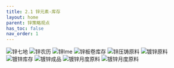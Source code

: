 ```yaml
---
title: 2.1 锌元素-库存
layout: home
parent: 锌策略观点
has_toc: false
nav_order: 1
---
```



<img src=“Charts/SMM%E4%B8%83%E5%9C%B0%E9%94%8C%E9%94%AD%E5%91%A8%E5%BA%A6%E5%BA%93%E5%AD%98.png” alt="锌七地">

<img src=“Charts/%E9%94%8C%E5%86%9C%E5%8E%86%E5%BA%93%E5%AD%98.png” alt="锌农历">

<img src=“Charts/LME%E9%94%8C%E5%BA%93%E5%AD%98.png” alt="锌lme">

<img src=“Charts/%E9%95%80%E9%94%8C%E6%9D%BF%E5%8D%B7%E5%BA%93%E5%AD%98.png” alt="锌板卷库存">

<img src=“Charts/SMM%E5%8E%8B%E9%93%B8%E5%91%A8%E5%BA%A6%E5%8E%9F%E6%96%99%E5%BA%93%E5%AD%98.png” alt="锌压铸原料">

<img src=“Charts/%E9%95%80%E9%94%8C_%E6%96%B0%E6%A0%B7%E6%9C%AC%E5%8E%9F%E6%96%99%E5%BA%93%E5%AD%98.png” alt="镀锌原料">

<img src=“Charts/%E9%95%80%E9%94%8C%E6%9D%BF%E5%8D%B7%EF%BC%9A%E5%BA%93%E5%AD%98%EF%BC%9A%E4%B8%AD%E5%9B%BD%EF%BC%9A%E5%91%A8.png” alt="镀锌库存">

<img src=“Charts/SMM%E5%8E%8B%E9%93%B8%E5%91%A8%E5%BA%A6%E6%88%90%E5%93%81%E5%BA%93%E5%AD%98.png” alt="镀锌成品">

<img src=“Charts/SMM%E9%95%80%E9%94%8C%E6%9D%BF%E6%9C%88%E5%BA%A6%E5%8E%9F%E6%96%99%E5%BA%93%E5%AD%98.png” alt="镀锌月度原料">

<img src=“https://github.com/yingfengwu-cn/qztz/blob/main/Charts/SMM%E9%95%80%E9%94%8C%E6%9D%BF%E6%9C%88%E5%BA%A6%E6%88%90%E5%93%81%E5%BA%93%E5%AD%98.png” alt="镀锌月度原料">



